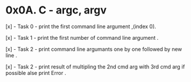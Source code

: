 # 0x0A. C - argc, argv

[x] - Task 0 - print the first command line argument ,(index 0).

[x] - Task 1 - print the first number of command line argument .

[x] - Task 2 - print command line argumants one by one followed by new line .

[x] - Task 2 - print result of multipling the 2nd cmd arg with 3rd cmd arg if possible alse print Error .